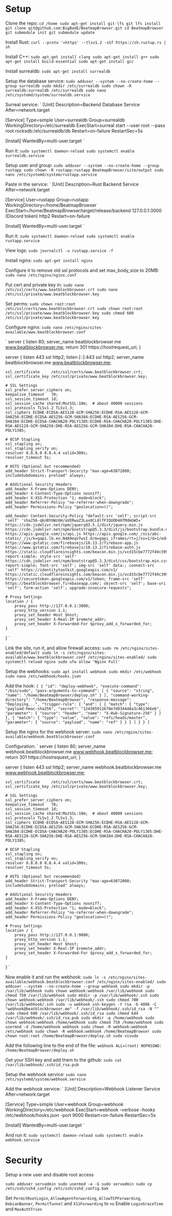 # Setup

Clone the repo:
`
cd /home
sudo apt-get install git-lfs
git lfs install
git clone git@github.com:BigBadE/BeatmapBrowser.git
cd BeatmapBrowser
git submodule init
git submodule update
`

Install Rust: 
`curl --proto '=https' --tlsv1.2 -sSf https://sh.rustup.rs | sh`

Install C++:
`
sudo apt-get install clang
sudo apt-get install g++
sudo apt-get install build-essential
sudo apt-get install gcc
`

Install surrealdb:
`
sudo apt-get install surrealdb
`

Setup the database service:
`
sudo adduser --system --no-create-home --group surrealdb
sudo mkdir /etc/surrealdb
sudo chown -R surrealdb:surrealdb /etc/surrealdb
sudo nano /etc/systemd/system/surrealdb.service
`

Surreal service:
`
[Unit]
Description=Backend Database Service
After=network.target

[Service]
Type=simple
User=surrealdb
Group=surrealdb
WorkingDirectory=/etc/surrealdb
ExecStart=surreal start --user root --pass root rocksdb:/etc/surrealdb/db
Restart=on-failure
RestartSec=5s

[Install]
WantedBy=multi-user.target
`

Run it:
`
sudo systemctl daemon-reload
sudo systemctl enable surrealdb.service
`

Setup user and group:
`
sudo adduser --system --no-create-home --group rustapp
sudo chown -R rustapp:rustapp BeatmapBrowser/site/output
sudo nano /etc/systemd/system/rustapp.service
`

Paste in the service:
`
[Unit]
Description=Rust Backend Service
After=network.target

[Service]
User=rustapp
Group=rustapp
WorkingDirectory=/home/BeatmapBrowser
ExecStart=/home/BeatmapBrowser/target/release/backend 127.0.0.1:3000 (Discord token) http2
Restart=on-failure

[Install]
WantedBy=multi-user.target
`

Run it:
`
sudo systemctl daemon-reload
sudo systemctl enable rustapp.service
`

View logs:
`
sudo journalctl -u rustapp.service -f
`

Install nginx:
`
sudo apt-get install nginx
`

Configure it to remove old ssl protocols and set max_body_size to 20MB:
`
sudo nano /etc/nginx/nginx.conf
`

Put cert and private key in:
`
sudo nano /etc/ssl/certs/www.beatblockbrowser.crt
sudo nano /etc/ssl/private/www.beatblockbrowser.key
`

Set perms:
`
sudo chown root:root /etc/ssl/certs/www.beatblockbrowser.crt
sudo chown root:root /etc/ssl/private/www.beatblockbrowser.key
sudo chmod 600 /etc/ssl/private/www.beatblockbrowser.key
`

Configure nginx:
`
sudo nano /etc/nginx/sites-available/www.beatblockbrowser.conf
`

`
server { listen 80; server_name beatblockbrowser.me www.beatblockbrowser.me; return 301
https://$host$request_uri;
}

server {
listen 443 ssl http2;
listen [::]:443 ssl http2;
server_name beatblockbrowser.me www.beatblockbrowser.me;

    ssl_certificate     /etc/ssl/certs/www.beatblockbrowser.crt;
    ssl_certificate_key /etc/ssl/private/www.beatblockbrowser.key;

    # SSL Settings
    ssl_prefer_server_ciphers on;
    keepalive_timeout   70;
    ssl_session_timeout 1d;
    ssl_session_cache shared:MozSSL:10m;  # about 40000 sessions
    ssl_protocols TLSv1.2 TLSv1.3;
    ssl_ciphers ECDHE-ECDSA-AES128-GCM-SHA256:ECDHE-RSA-AES128-GCM-SHA256:ECDHE-ECDSA-AES256-GCM-SHA384:ECDHE-RSA-AES256-GCM-SHA384:ECDHE-ECDSA-CHACHA20-POLY1305:ECDHE-RSA-CHACHA20-POLY1305:DHE-RSA-AES128-GCM-SHA256:DHE-RSA-AES256-GCM-SHA384:DHE-RSA-CHACHA20-POLY1305;
    
    # OCSP Stapling
    ssl_stapling on;
    ssl_stapling_verify on;
    resolver 8.8.8.8 8.8.4.4 valid=300s;
    resolver_timeout 5s;

    # HSTS (Optional but recommended)
    add_header Strict-Transport-Security "max-age=63072000; includeSubdomains; preload" always;

    # Additional Security Headers
    add_header X-Frame-Options DENY;
    add_header X-Content-Type-Options nosniff;
    add_header X-XSS-Protection "1; mode=block";
    add_header Referrer-Policy "no-referrer-when-downgrade";
    add_header Permissions-Policy "geolocation=()";

    add_header Content-Security-Policy "default-src 'self'; script-src 'self' 'sha256-qknBYUWz6H/aVERwaZ3Lax0CL8lfFIQUOD46TMdmGWI=' https://cdn.jsdelivr.net/npm/jquery@3.5.1/dist/jquery.min.js https://cdn.jsdelivr.net/npm/bootstrap@5.3.3/dist/js/bootstrap.bundle.min.js https://apis.google.com/js/api.js https://apis.google.com/_/scs/abc-static/_/js/k=gapi.lb.en.N4A9eqvTwsI.O/m=gapi_iframes/rt=j/sv=1/d=1/ed=1/am=AACA/rs=AHpOoo_O6fwbR1aR8YHQkB3I0FTV0L0UIA/cb=gapi.loaded_0 https://www.gstatic.com/firebasejs/10.13.2/firebase-app.js https://www.gstatic.com/firebasejs/10.13.2/firebase-auth.js https://static.cloudflareinsights.com/beacon.min.js/vcd15cbe7772f49c399c6a5babf22c1241717689176015 report-simple; style-src 'self' https://cdn.jsdelivr.net/npm/bootstrap@5.3.3/dist/css/bootstrap.min.css report-simple; font-src 'self'; img-src 'self' data:; connect-src 'self' https://identitytoolkit.googleapis.com/v1/ https://static.cloudflareinsights.com/beacon.min.js/vcd15cbe7772f49c399c6a5babf22c1241717689176015 https://securetoken.googleapis.com/v1/token; frame-src 'self' https://beatblockbrowser.firebaseapp.com/; object-src 'self'; base-uri 'self'; form-action 'self'; upgrade-insecure-requests";

    # Proxy Settings
    location / {
        proxy_pass http://127.0.0.1:3000;
        proxy_http_version 1.1;
        proxy_set_header Host $host;
        proxy_set_header X-Real-IP $remote_addr;
        proxy_set_header X-Forwarded-For $proxy_add_x_forwarded_for;
    }
}
`

Link the site, run it, and allow firewall access:
`
sudo rm /etc/nginx/sites-enabled/default
sudo ln -s /etc/nginx/sites-available/www.beatblockbrowser.conf /etc/nginx/sites-enabled/
sudo systemctl reload nginx
sudo ufw allow 'Nginx Full'
`

Setup the webhooks:
`
sudo apt install webhook
sudo mkdir /etc/webhook
sudo nano /etc/webhook/hooks.json
`

Add the hook:
`
[
  {
    "id": "deploy-webhook",
    "execute-command": "/bin/sudo",
    "pass-arguments-to-command": [
        {
            "source": "string",
            "name": "/home/BeatmapBrowser/deploy.sh"
        }
    ],
    "command-working-directory": "/home/BeatmapBrowser",
    "response-message": "Deploying...",
    "trigger-rule": {
      "and": [
      {
        "match": {
          "type": "payload-hmac-sha256",
          "secret": "124305912678e7d834448a3c461366eb",
          "parameter": {
            "source": "header",
            "name": "X-Hub-Signature-256"
          }
        }
      },
      {
        "match": {
          "type": "value",
          "value": "refs/heads/master",
          "parameter": {
            "source": "payload",
            "name": "ref"
          }
        }
      }
      ]
    }
  }
]
`

Setup the nginx for the webhook server:
`
sudo nano /etc/nginx/sites-available/webhook.beatblockbrowser.conf
`

Configuration:
`
server {
    listen 80;
    server_name webhook.beatblockbrowser.me www.webhook.beatblockbrowser.me;
    return 301 https://$host$request_uri;
}

server {
    listen 443 ssl http2;
    server_name webhook.beatblockbrowser.me www.webhook.beatblockbrowser.me;

    ssl_certificate     /etc/ssl/certs/www.beatblockbrowser.crt;
    ssl_certificate_key /etc/ssl/private/www.beatblockbrowser.key;

    # SSL Settings
    ssl_prefer_server_ciphers on;
    keepalive_timeout   70;
    ssl_session_timeout 1d;
    ssl_session_cache shared:MozSSL:10m;  # about 40000 sessions
    ssl_protocols TLSv1.2 TLSv1.3;
    ssl_ciphers ECDHE-ECDSA-AES128-GCM-SHA256:ECDHE-RSA-AES128-GCM-SHA256:ECDHE-ECDSA-AES256-GCM-SHA384:ECDHE-RSA-AES256-GCM-SHA384:ECDHE-ECDSA-CHACHA20-POLY1305:ECDHE-RSA-CHACHA20-POLY1305:DHE-RSA-AES128-GCM-SHA256:DHE-RSA-AES256-GCM-SHA384:DHE-RSA-CHACHA20-POLY1305;
    
    # OCSP Stapling
    ssl_stapling on;
    ssl_stapling_verify on;
    resolver 8.8.8.8 8.8.4.4 valid=300s;
    resolver_timeout 5s;

    # HSTS (Optional but recommended)
    add_header Strict-Transport-Security "max-age=63072000; includeSubdomains; preload" always;

    # Additional Security Headers
    add_header X-Frame-Options DENY;
    add_header X-Content-Type-Options nosniff;
    add_header X-XSS-Protection "1; mode=block";
    add_header Referrer-Policy "no-referrer-when-downgrade";
    add_header Permissions-Policy "geolocation=()";

    # Proxy Settings
    location / {
        proxy_pass http://127.0.0.1:9000;
        proxy_http_version 1.1;
        proxy_set_header Host $host;
        proxy_set_header X-Real-IP $remote_addr;
        proxy_set_header X-Forwarded-For $proxy_add_x_forwarded_for;
    }
}
`

Now enable it and run the webhook:
`
sudo ln -s /etc/nginx/sites-available/webhook.beatblockbrowser.conf /etc/nginx/sites-enabled/
sudo adduser --system --no-create-home --group webhook
sudo mkdir -p /var/lib/webhook
sudo chown webhook:webhook /var/lib/webhook
sudo chmod 750 /var/lib/webhook
sudo mkdir -p /var/lib/webhook/.ssh
sudo chown webhook:webhook /var/lib/webhook/.ssh
sudo chmod 700 /var/lib/webhook/.ssh
sudo -u webhook ssh-keygen -t rsa -b 4096 -C "webhook@beatblockbrowser.me" -f /var/lib/webhook/.ssh/id_rsa -N ""
sudo chmod 600 /var/lib/webhook/.ssh/id_rsa
sudo chmod 644 /var/lib/webhook/.ssh/id_rsa.pub
sudo mkdir -p /home/webhook
sudo chown webhook:webhook /home/webhook
sudo chmod 750 /home/webhook
sudo usermod -d /home/webhook webhook
sudo chown -R webhook:webhook /etc/webhook
sudo chown -R webhook:webhook /home/BeatmapBrowser
sudo chown root:root /home/BeatmapBrowser/deploy.sh
sudo visudo
`

Add the following line to the end of the file:
`
webhook ALL=(root) NOPASSWD: /home/BeatmapBrowser/deploy.sh
`

Get your SSH key and add them to the github:
`
sudo cat /var/lib/webhook/.ssh/id_rsa.pub
`

Setup the webhook service:
`
sudo nano /etc/systemd/system/webhook.service
`


Add the webhook service:
`
[Unit]
Description=Webhook Listener Service
After=network.target

[Service]
Type=simple
User=webhook
Group=webhook
WorkingDirectory=/etc/webhook
ExecStart=webhook -verbose -hooks /etc/webhook/hooks.json -port 9000
Restart=on-failure
RestartSec=5s

[Install]
WantedBy=multi-user.target
`

And run it:
`
sudo systemctl daemon-reload
sudo systemctl enable webhook.service
`

# Security

Setup a new user and disable root access

`
sudo adduser servadmin
sudo usermod -a -G sudo servadmin
sudo cp /etc/ssh/sshd_config /etc/ssh/sshd_config.bak
`

Set `PermitRootLogin`, `AllowAgentForwarding`, `AllowTCPForwarding`, `DebianBanner`, `PermitTunnel` and `X11Forwarding` to `no`
Enable `LoginGraceTime` and `MaxAuthTries`